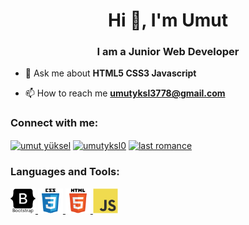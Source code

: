 
<h1 align="center">Hi 👋, I'm Umut</h1>
<h3 align="center">I am a Junior Web Developer</h3>

- 💬 Ask me about **HTML5 CSS3 Javascript**

- 📫 How to reach me **umutyksl3778@gmail.com**

<h3 align="left">Connect with me:</h3>
<p align="left">
<a href="[https://linkedin.com/in/umut yüksel](https://www.linkedin.com/in/umut-yüksel-962029298/)" target="blank"><img align="center" src="https://raw.githubusercontent.com/rahuldkjain/github-profile-readme-generator/master/src/images/icons/Social/linked-in-alt.svg" alt="umut yüksel" height="30" width="40" /></a>
<a href="https://instagram.com/umutyksl0" target="blank"><img align="center" src="https://raw.githubusercontent.com/rahuldkjain/github-profile-readme-generator/master/src/images/icons/Social/instagram.svg" alt="umutyksl0" height="30" width="40" /></a>
<a href="[https://www.youtube.com/c/last romance](https://www.youtube.com/@lastromance1524)" target="blank"><img align="center" src="https://raw.githubusercontent.com/rahuldkjain/github-profile-readme-generator/master/src/images/icons/Social/youtube.svg" alt="last romance" height="30" width="40" /></a>
</p>

<h3 align="left">Languages and Tools:</h3>
<p align="left"> <a href="https://getbootstrap.com" target="_blank" rel="noreferrer"> <img src="https://raw.githubusercontent.com/devicons/devicon/master/icons/bootstrap/bootstrap-plain-wordmark.svg" alt="bootstrap" width="40" height="40"/> </a> <a href="https://www.w3schools.com/css/" target="_blank" rel="noreferrer"> <img src="https://raw.githubusercontent.com/devicons/devicon/master/icons/css3/css3-original-wordmark.svg" alt="css3" width="40" height="40"/> </a> <a href="https://www.w3.org/html/" target="_blank" rel="noreferrer"> <img src="https://raw.githubusercontent.com/devicons/devicon/master/icons/html5/html5-original-wordmark.svg" alt="html5" width="40" height="40"/> </a> <a href="https://developer.mozilla.org/en-US/docs/Web/JavaScript" target="_blank" rel="noreferrer"> <img src="https://raw.githubusercontent.com/devicons/devicon/master/icons/javascript/javascript-original.svg" alt="javascript" width="40" height="40"/> </a> </p>

